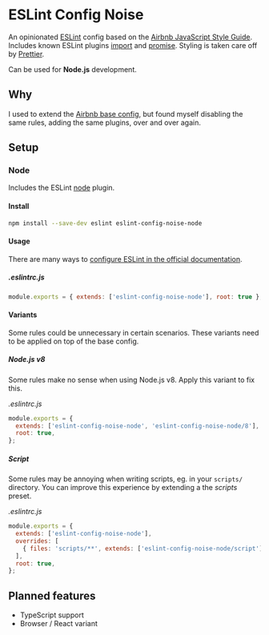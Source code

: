 # ESLint Config Noise

An opinionated [ESLint](https://github.com/eslint/eslint) config based on the [Airbnb JavaScript Style Guide](https://github.com/airbnb/javascript). Includes known ESLint plugins [import](https://github.com/xjamundx/eslint-plugin-promise) and [promise](https://github.com/xjamundx/eslint-plugin-promise). Styling is taken care off by [Prettier](https://prettier.io/).

Can be used for **Node.js** development.

## Why

I used to extend the [Airbnb base config](https://github.com/airbnb/javascript/tree/master/packages/eslint-config-airbnb-base), but found myself disabling the same rules, adding the same plugins, over and over again.

## Setup

### Node

Includes the ESLint [node](https://github.com/mysticatea/eslint-plugin-node) plugin.

#### Install

```sh
npm install --save-dev eslint eslint-config-noise-node
```

#### Usage

There are many ways to [configure ESLint in the official documentation](https://eslint.org/docs/user-guide/configuring).

##### .eslintrc.js

```js
module.exports = { extends: ['eslint-config-noise-node'], root: true };
```

#### Variants

Some rules could be unnecessary in certain scenarios. These variants need to be applied on top of the base config.

##### Node.js v8

Some rules make no sense when using Node.js v8. Apply this variant to fix this.

_.eslintrc.js_

```js
module.exports = {
  extends: ['eslint-config-noise-node', 'eslint-config-noise-node/8'],
  root: true,
};
```

##### Script

Some rules may be annoying when writing scripts, eg. in your `scripts/` directory. You can improve this experience by extending a the _scripts_ preset.

_.eslintrc.js_

```js
module.exports = {
  extends: ['eslint-config-noise-node'],
  overrides: [
    { files: 'scripts/**', extends: ['eslint-config-noise-node/script'] }
  ],
  root: true,
};
```

## Planned features

* TypeScript support
* Browser / React variant
